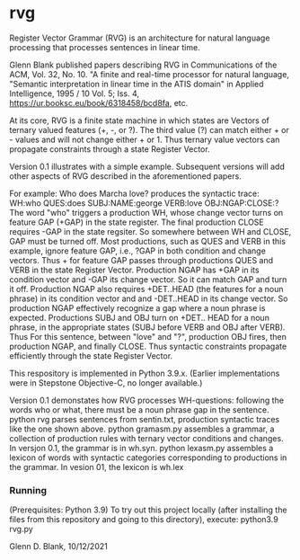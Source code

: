 # rvg
Register Vector Grammar (RVG) is an architecture for natural language processing that processes sentences in linear time.

Glenn Blank published papers describing RVG in Communications of the ACM, Vol. 32, No. 10. "A finite and real-time processor for natural language,
"Semantic interpretation in linear time in the ATIS domain" in Applied Intelligence, 1995 / 10 Vol. 5; Iss. 4, https://ur.booksc.eu/book/6318458/bcd8fa, etc.

At its core, RVG is a finite state machine in which states are Vectors of ternary valued features (+, -, or ?).
The third value (?) can match either + or - values and will not change either + or 1. 
Thus ternary value vectors can propagate constraints through a state Register Vector.

Version 0.1 illustrates with a simple example. Subsequent versions will add other aspects of RVG described in the aforementioned papers.

For example:
Who does Marcha love?
produces the syntactic trace:
WH:who QUES:does SUBJ:NAME:george VERB:love OBJ:NGAP:CLOSE:? 
The word "who" triggers a production WH, whose change vector turns on feature GAP (+GAP) in the state register.
The final production CLOSE requires -GAP in the state regsiter. So somewhere between WH and CLOSE, GAP must be turned off.
Most productions, such as QUES and VERB in this example, ignore feature GAP, i.e., ?GAP in both condition and change vectors.
Thus + for feature GAP passes through productions QUES and VERB in the state Register Vector.
Production NGAP has +GAP in its condition vector and -GAP its change vector. So it can match GAP and turn it off. 
Production NGAP also requires +DET..HEAD (the features for a noun phrase) in its condition vector and and -DET..HEAD in its change vector.
So production NGAP effectively recognize a gap where a noun phrase is expected.
Productions SUBJ and OBJ turn on +DET.. HEAD for a noun phrase, in the appropriate states (SUBJ before VERB and OBJ after VERB).
Thus For this sentence, between "love" and "?", production OBJ fires, then production NGAP, and finally CLOSE.
Thus syntactic constraints propagate efficiently through the state Register Vector.

This respository is implemented in Python 3.9.x. (Earlier implementations were in Stepstone Objective-C, no longer available.)

Version 0.1 demonstates how RVG processes WH-questions: following the words who or what, there must be a noun phrase gap in the sentence.
python rvg parses sentences from sentin.txt, production syntactic traces like the one shown above.
python gramasm.py assembles a grammar, a collection of production rules with ternary vector conditions and changes. In versjon 0.1, the grammar is in wh.syn.
python lexasm.py assembles a lexicon of words with syntactic categories corresponding to productions in the grammar. In vesion 01, the lexicon is wh.lex

### Running
(Prerequisites: Python 3.9)
To try out this project locally (after installing the files from this repository and going to this directory), execute:
python3.9 rvg.py

Glenn D. Blank, 10/12/2021
